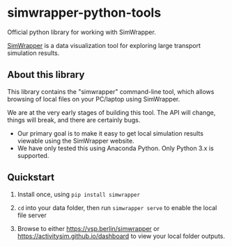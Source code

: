# simwrapper-python-tools

Official python library for working with SimWrapper.

[SimWrapper](https://simwrapper.github.io) is a data visualization tool for exploring large transport simulation results.

## About this library

This library contains the "simwrapper" command-line tool, which allows browsing of local files on your PC/laptop using SimWrapper.

We are at the very early stages of building this tool. The API will change, things will break, and there are certainly bugs.

- Our primary goal is to make it easy to get local simulation results viewable using the SimWrapper website.
- We have only tested this using Anaconda Python. Only Python 3.x is supported.

## Quickstart

1. Install once, using `pip install simwrapper`

2. `cd` into your data folder, then run `simwrapper serve` to enable the local file server

3. Browse to either <https://vsp.berlin/simwrapper> or <https://activitysim.github.io/dashboard> to view your local folder outputs.
